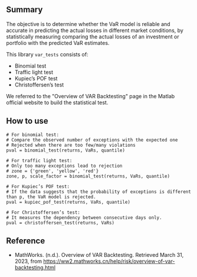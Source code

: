 ## Summary
The objective is to determine whether the VaR model is reliable and accurate in predicting the actual losses in different market conditions, by statistically measuring comparing the actual losses of an investment or portfolio with the predicted VaR estimates.

This library `var_tests` consists of:
- Binomial test
- Traffic light test
- Kupiec’s POF test
- Christoffersen’s test

We referred to the "Overview of VAR Backtesting" page in the Matlab official website to build the statistical test.

## How to use
```
# For binomial test: 
# Compare the observed number of exceptions with the expected one
# Rejected when there are too few/many violations
pval = binomial_test(returns, VaRs, quantile)

# For traffic light test: 
# Only too many exceptions lead to rejection
# zone = {'green', 'yellow', 'red'}
zone, p, scale_factor = binomial_test(returns, VaRs, quantile)

# For Kupiec’s POF test: 
# If the data suggests that the probability of exceptions is different than p, the VaR model is rejected.
pval = kupiec_pof_test(returns, VaRs, quantile)

# For Christoffersen’s test: 
# It measures the dependency between consecutive days only.
pval = christoffersen_test(returns, VaRs)
```

## Reference
- MathWorks. (n.d.). Overview of VAR Backtesting. Retrieved March 31, 2023, from https://ww2.mathworks.cn/help/risk/overview-of-var-backtesting.html
